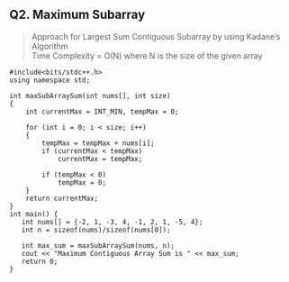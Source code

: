 ## Q2. Maximum Subarray
>Approach for Largest Sum Contiguous Subarray by using Kadane’s Algorithm <br>
>Time Complexity = O(N) where N is the size of the given array <br>

```
#include<bits/stdc++.h>
using namespace std;

int maxSubArraySum(int nums[], int size)
{
    int currentMax = INT_MIN, tempMax = 0;
 
    for (int i = 0; i < size; i++)
    {
        tempMax = tempMax + nums[i];
        if (currentMax < tempMax)
            currentMax = tempMax;
 
        if (tempMax < 0)
            tempMax = 0;
    }
    return currentMax;
}
int main() {
   int nums[] = {-2, 1, -3, 4, -1, 2, 1, -5, 4};
   int n = sizeof(nums)/sizeof(nums[0]);
   
   int max_sum = maxSubArraySum(nums, n);
   cout << "Maximum Contiguous Array Sum is " << max_sum;
   return 0;
}
```
